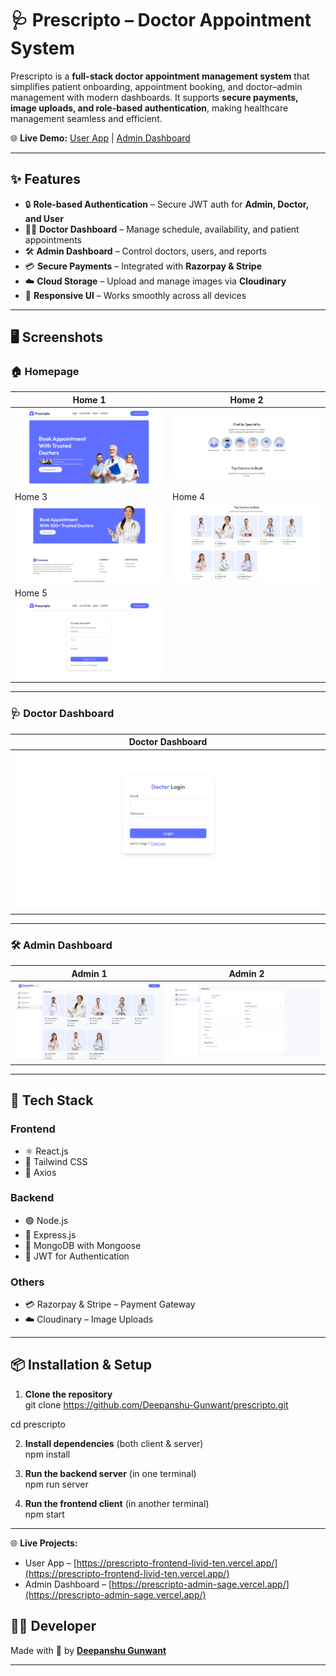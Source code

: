 # 🩺 Prescripto – Doctor Appointment System  

Prescripto is a **full-stack doctor appointment management system** that simplifies patient onboarding, appointment booking, and doctor–admin management with modern dashboards. It supports **secure payments, image uploads, and role-based authentication**, making healthcare management seamless and efficient.  

🌐 **Live Demo:** [User App](https://prescripto-frontend-livid-ten.vercel.app/) | [Admin Dashboard](https://prescripto-admin-sage.vercel.app/)  

---

## ✨ Features  

- 🔒 **Role-based Authentication** – Secure JWT auth for **Admin, Doctor, and User**  
- 👨‍⚕️ **Doctor Dashboard** – Manage schedule, availability, and patient appointments  
- 🛠️ **Admin Dashboard** – Control doctors, users, and reports  
- 💳 **Secure Payments** – Integrated with **Razorpay & Stripe**  
- ☁️ **Cloud Storage** – Upload and manage images via **Cloudinary**  
- 📱 **Responsive UI** – Works smoothly across all devices  

---

## 🖥️ Screenshots  

### 🏠 Homepage  
| Home 1 | Home 2 |
|--------|--------|
| ![Homepage 1](./screenshots/homepage_1.png) | ![Homepage 2](./screenshots/homepage_2.png) |  
| Home 3 | Home 4 |  
| ![Homepage 3](./screenshots/homepage_3.png) | ![Homepage 4](./screenshots/homepage_4.png) |  
| Home 5 |  
| ![Homepage 5](./screenshots/homepage_5.png) |  

---

### 🩺 Doctor Dashboard  
| Doctor Dashboard |
|------------------|
| ![Doctor Dashboard](./screenshots/doctor-dashboard.png) |  

---

### 🛠️ Admin Dashboard  
| Admin 1 | Admin 2 |
|---------|---------|
| ![Admin Dashboard 1](./screenshots/admin-dashboard_1.png) | ![Admin Dashboard 2](./screenshots/admin-dashboard_2.png) |  

---

## 🚀 Tech Stack  

### **Frontend**  
- ⚛️ React.js  
- 🎨 Tailwind CSS  
- 🔗 Axios  

### **Backend**  
- 🟢 Node.js  
- 🚀 Express.js  
- 🍃 MongoDB with Mongoose  
- 🔑 JWT for Authentication  

### **Others**  
- 💳 Razorpay & Stripe – Payment Gateway  
- ☁️ Cloudinary – Image Uploads  

---

## 📦 Installation & Setup  

1. **Clone the repository**  
git clone https://github.com/Deepanshu-Gunwant/prescripto.git

cd prescripto

2. **Install dependencies** (both client & server)  
npm install

3. **Run the backend server** (in one terminal)  
npm run server

4. **Run the frontend client** (in another terminal)  
npm start

---

🌐 **Live Projects:**  
- User App – [https://prescripto-frontend-livid-ten.vercel.app/](https://prescripto-frontend-livid-ten.vercel.app/)  
- Admin Dashboard – [https://prescripto-admin-sage.vercel.app/](https://prescripto-admin-sage.vercel.app/)

## 👨‍💻 Developer  

Made with 💙 by **[Deepanshu Gunwant](https://github.com/Deepanshu-Gunwant)** 

---


